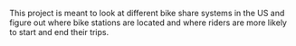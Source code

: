 This project is meant to look at different bike share systems in the US and figure out where bike stations are located and where riders are more likely to start and end their trips. 
